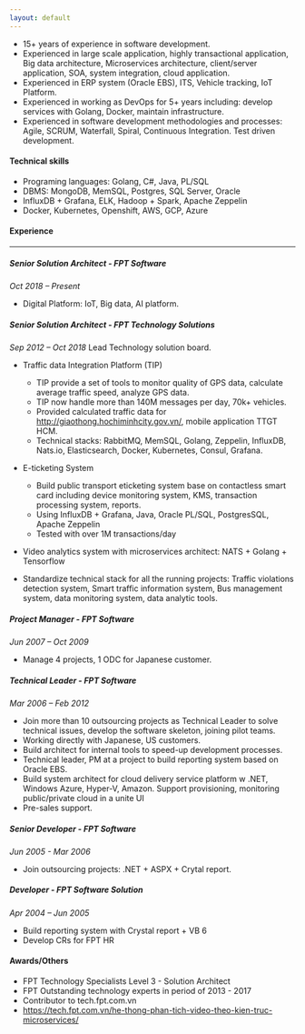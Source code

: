 ```yaml
---
layout: default
---
```


- 15+ years of experience in software development.
- Experienced in large scale application, highly transactional application, Big data architecture, Microservices architecture, client/server application, SOA, system integration, cloud application.
- Experienced in ERP system (Oracle EBS), ITS, Vehicle tracking, IoT Platform.
- Experienced in working as DevOps for 5+ years including: develop services with Golang, Docker, maintain infrastructure.
- Experienced in software development methodologies and processes: Agile, SCRUM, Waterfall, Spiral, Continuous Integration. Test driven development.

#### **Technical skills**
- Programing languages: Golang, C#, Java, PL/SQL
- DBMS: MongoDB, MemSQL, Postgres, SQL Server, Oracle
- InfluxDB + Grafana, ELK, Hadoop + Spark, Apache Zeppelin
- Docker, Kubernetes, Openshift, AWS, GCP, Azure

#### **Experience**
----------
##### **Senior Solution Architect - FPT Software**
*Oct 2018 – Present*
- Digital Platform: IoT, Big data, AI platform.

##### **Senior Solution Architect - FPT Technology Solutions**
*Sep 2012 – Oct 2018* Lead Technology solution board.
- Traffic data Integration Platform (TIP) 
  - TIP provide a set of tools to monitor quality of GPS data, calculate average traffic speed, analyze GPS data.
  - TIP now handle more than 140M messages per day, 70k+ vehicles.
  - Provided calculated traffic data for http://giaothong.hochiminhcity.gov.vn/, mobile application TTGT HCM. 
  - Technical stacks: RabbitMQ, MemSQL, Golang, Zeppelin, InfluxDB, Nats.io, Elasticsearch, Docker, Kubernetes, Consul, Grafana.

- E-ticketing System
  - Build public transport eticketing system base on contactless smart card including device monitoring system, KMS, transaction processing system, reports.
  - Using InfluxDB + Grafana, Java, Oracle PL/SQL, PostgresSQL, Apache Zeppelin
  - Tested with over 1M transactions/day

- Video analytics system with microservices architect: NATS + Golang + Tensorflow
- Standardize technical stack for all the running projects: Traffic violations detection system, Smart traffic information system, Bus management system, data monitoring system, data analytic tools.

##### **Project Manager - FPT Software**
*Jun 2007 – Oct 2009*
- Manage 4 projects, 1 ODC for Japanese customer.

##### **Technical Leader - FPT Software**
*Mar 2006 – Feb 2012*
- Join more than 10 outsourcing projects as Technical Leader to solve technical issues, develop the software skeleton, joining pilot teams.
- Working directly with Japanese, US customers.
- Build architect for internal tools to speed-up development processes.
- Technical leader, PM at a project to build reporting system based on Oracle EBS.
- Build system architect for cloud delivery service platform w .NET, Windows Azure, Hyper-V, Amazon. Support provisioning, monitoring public/private cloud in a unite UI
- Pre-sales support.

##### **Senior Developer - FPT Software**
*Jun 2005 - Mar 2006*
- Join outsourcing projects: .NET + ASPX + Crytal report.

##### **Developer - FPT Software Solution**
*Apr 2004 – Jun 2005*
- Build reporting system with Crystal report + VB 6
- Develop CRs for FPT HR

#### Awards/Others
- FPT Technology Specialists Level 3 - Solution Architect
- FPT Outstanding technology experts in period of 2013 - 2017
- Contributor to tech.fpt.com.vn
- https://tech.fpt.com.vn/he-thong-phan-tich-video-theo-kien-truc-microservices/
